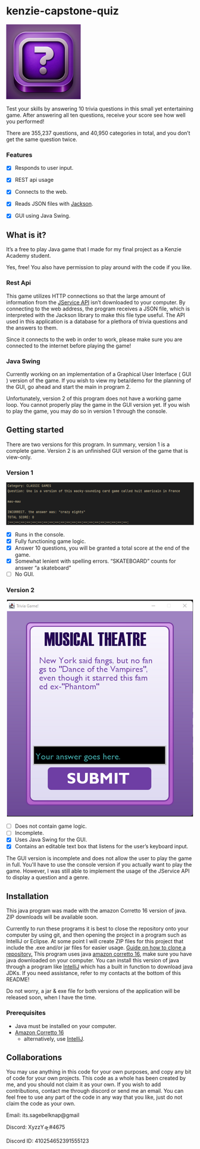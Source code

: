 # kenzie-capstone-quiz

[<img src="trivia-app-icon.png" width="200"/>](image.png)

Test your skills by answering 10 trivia questions in this small yet entertaining game.  After answering all ten questions, receive your score see how well you performed!

There are 355,237 questions, and 40,950 categories in total, and you don’t get the same question twice.

### Features

- [x] Responds to user input.
- [x] REST api usage
- [x] Connects to the web.
- [x] Reads JSON files with [Jackson](https://github.com/FasterXML/jackson/wiki/FAQ).
- [x] GUI using Java Swing.

 

## What is it?

It’s a free to play Java game that I made for my final project as a Kenzie Academy student.

Yes, free! You also have permission to play around with the code if you like. 

### Rest Api

This game utilizes HTTP connections so that the large amount of information from the  [JService API](https://jservice.kenzie.academy/) isn’t downloaded to your computer. By connecting to the web address, the program receives a JSON file, which is interpreted with the Jackson library to make this file type useful. The API used in this application is a database for a plethora of trivia questions and the answers to them.

Since it connects to the web in order to work, please make sure you are connected to the internet before playing the game!

### Java Swing

Currently working on an implementation of a Graphical User Interface ( GUI ) version of the game. If you wish to view my beta/demo for the planning of the GUI, go ahead and start the main in program 2. 

Unfortunately, version 2 of this program does not have a working game loop. You cannot properly play the game in the GUI version yet. If you wish to play the game, you may do so in version 1 through the console.

## Getting started


There are two versions for this program. In summary, version 1 is a complete game. Version 2 is an unfinished GUI version of the game that is view-only. 

### Version 1

<p align="center">
    <img src="console-pic.png" width="900" alt="console-pic.png">
</p>

- [x]  Runs in the console.
- [x]  Fully functioning game logic.
- [x]  Answer 10 questions, you will be granted a total score at the end of the game.
- [x]  Somewhat lenient with spelling errors. “SKATEBOARD” counts for answer “a skateboard”
- [ ]  No GUI.

### Version 2

<p align="center">
    <img src="gui-pic.png" width="500" alt="gui-pic.png">
</p>

- [ ]  Does not contain game logic.
- [ ]  Incomplete.
- [x]  Uses Java Swing for the GUI.
- [x]  Contains an editable text box that listens for the user’s keyboard input.

The GUI version is incomplete and does not allow the user to play the game in full. You'll have to use the console version if you actually want to play the game. However, I was still able to implement the usage of the JService API to display a question and a genre.

## Installation

This java program was made with the amazon Corretto 16 version of java. ZIP downloads will be available soon.

Currently to run these programs it is best to close the repository onto your computer by using git, and then opening the project in a program such as IntelliJ or Eclipse. At some point I will create ZIP files for this project that include the .exe and/or jar files for easier usage. [Guide on how to clone a repository.](https://docs.github.com/en/repositories/creating-and-managing-repositories/cloning-a-repository) This program uses java [amazon corretto 16](https://docs.aws.amazon.com/corretto/latest/corretto-16-ug/downloads-list.html), make sure you have java downloaded on your computer. You can install this version of java through a program like [IntelliJ](https://www.jetbrains.com/idea/) which has a built in function to download java JDKs. If you need assistance, refer to my contacts at the bottom of this README!

Do not worry, a jar & exe  file for both versions of the application will be released soon, when I have the time.

### Prerequisites

- Java must be installed on your computer.
- [Amazon Corretto 16](https://docs.aws.amazon.com/corretto/latest/corretto-16-ug/downloads-list.html)
    - alternatively, use [IntelliJ](https://www.jetbrains.com/idea/).

## Collaborations


You may use anything in this code for your own purposes, and copy any bit of code for your own projects. This code as a whole has been created by me, and you should not claim it as your own. If you wish to add contributions, contact me through discord or send me an email. You can feel free to use any part of the code in any way that you like, just do not claim the code as your own. 

Email: its.sagebelknap@gmail

Discord: XyzzY🛸#4675

Discord ID: 410254652391555123
